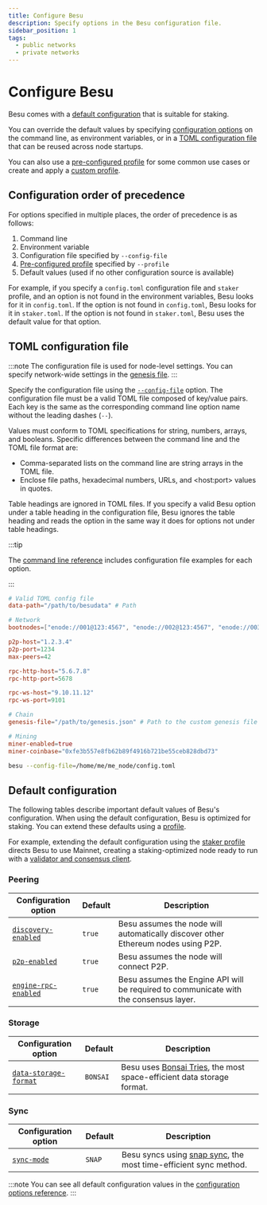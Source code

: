 ```yaml
---
title: Configure Besu
description: Specify options in the Besu configuration file.
sidebar_position: 1
tags:
  - public networks
  - private networks
---
```


# Configure Besu

Besu comes with a [default configuration](#default-configuration) that is suitable for staking.

You can override the default values by specifying [configuration options](../../reference/cli/options.md) on the command line, as environment variables, or in a [TOML configuration file](#toml-configuration-file) that can be reused across node startups.

You can also use a [pre-configured profile](profile.md) for some common use cases or create and apply a [custom profile](profile.md#load-external-profiles).

## Configuration order of precedence

For options specified in multiple places, the order of precedence is as follows:

1. Command line
2. Environment variable
3. Configuration file specified by `--config-file`
4. [Pre-configured profile](profile.md) specified by `--profile`
5. Default values (used if no other configuration source is available)

For example, if you specify a `config.toml` configuration file and `staker` profile, and an option
is not found in the environment variables, Besu looks for it in `config.toml`.
If the option is not found in `config.toml`, Besu looks for it in `staker.toml`.
If the option is not found in `staker.toml`, Besu uses the default value for that option.

## TOML configuration file

:::note
The configuration file is used for node-level settings. You can specify network-wide settings in the [genesis file](../../concepts/genesis-file.md).
:::

Specify the configuration file using the [`--config-file`](../../reference/cli/options.md#config-file) option.
The configuration file must be a valid TOML file composed of key/value pairs. Each key is the same as the corresponding command line option name without the leading dashes (`--`).

Values must conform to TOML specifications for string, numbers, arrays, and booleans. Specific differences between the command line and the TOML file format are:

- Comma-separated lists on the command line are string arrays in the TOML file.
- Enclose file paths, hexadecimal numbers, URLs, and &lt;host:port> values in quotes.

Table headings are ignored in TOML files. If you specify a valid Besu option under a table heading in the configuration file, Besu ignores the table heading and reads the option in the same way it does for options not under table headings.

:::tip

The [command line reference](../../reference/cli/options.md) includes configuration file examples for each option.

:::

```toml title="Sample TOML configuration file"
# Valid TOML config file
data-path="/path/to/besudata" # Path

# Network
bootnodes=["enode://001@123:4567", "enode://002@123:4567", "enode://003@123:4567"]

p2p-host="1.2.3.4"
p2p-port=1234
max-peers=42

rpc-http-host="5.6.7.8"
rpc-http-port=5678

rpc-ws-host="9.10.11.12"
rpc-ws-port=9101

# Chain
genesis-file="/path/to/genesis.json" # Path to the custom genesis file

# Mining
miner-enabled=true
miner-coinbase="0xfe3b557e8fb62b89f4916b721be55ceb828dbd73"
```

```bash title="Starting Besu with a configuration file"
besu --config-file=/home/me/me_node/config.toml
```
## Default configuration

The following tables describe important default values of Besu's configuration.
When using the default configuration, Besu is optimized for staking.
You can extend these defaults using a [profile](profile.md).

For example, extending the default configuration using the [staker profile](profile.md#staker-profile) directs Besu to use Mainnet, creating a staking-optimized node ready to run with a [validator and consensus client](../../concepts/node-clients.md#consensus-clients).

### Peering

|Configuration option|Default|Description|
|---------------------------|--------------------|------------------------------------------|
|[`discovery-enabled`](../../reference/cli/options.md#discovery-enabled)|`true`|Besu assumes the node will automatically discover other Ethereum nodes using P2P.|
|[`p2p-enabled`](../../reference/cli/options.md#p2p-enabled)|`true`|Besu assumes the node will connect P2P.|
|[`engine-rpc-enabled`](../../reference/cli/options.md#engine-rpc-enabled)|`true`|Besu assumes the Engine API will be required to communicate with the consensus layer.|

### Storage

|Configuration option|Default|Description|
|---------------------------|--------------------|------------------------------------------|
|[`data-storage-format`](../../reference/cli/options.md#data-storage-format)|`BONSAI`|Besu uses [Bonsai Tries](../../concepts/data-storage-formats.md#bonsai-tries), the most space-efficient data storage format.|

### Sync

|Configuration option|Default|Description|
|---------------------------|--------------------|------------------------------------------|
|[`sync-mode`](../../reference/cli/options.md#sync-mode)|`SNAP`|Besu syncs using [snap sync](../../concepts/node-sync.md#snap-synchronization), the most time-efficient sync method.|

:::note
You can see all default configuration values in the [configuration options reference](../../reference/cli/options.md).
:::
